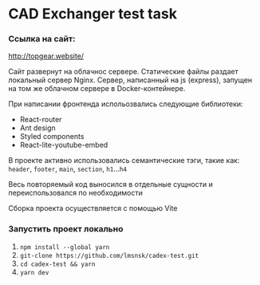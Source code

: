 # CAD Exchanger test task

### Ссылка на сайт:

http://topgear.website/

Сайт развернут на облачнос сервере. Статические файлы раздает локальный сервер Nginx.
Сервер, написанный на js (express), запущен на том же облачном сервере в Docker-контейнере.

При написании фронтенда испольозвались следующие библиотеки:

- React-router
- Ant design
- Styled components
- React-lite-youtube-embed

В проекте активно использовались семантические тэги, такие как: `header`, `footer`, `main`, `section`, `h1`...`h4`

Весь повторяемый код выносился в отдельные сущности и переиспользовался по необходимости

Сборка проекта осуществляется с помощью Vite

### Запустить проект локально

1. `npm install --global yarn`
2. `git-clone https://github.com/lmsnsk/cadex-test.git`
3. `cd cadex-test && yarn`
4. `yarn dev`
